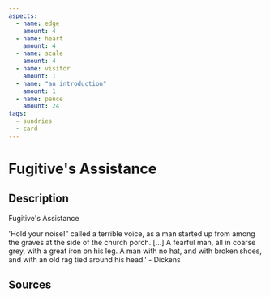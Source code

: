```yaml
---
aspects: 
  - name: edge
    amount: 4
  - name: heart
    amount: 4
  - name: scale
    amount: 4
  - name: visitor
    amount: 1
  - name: "an introduction"
    amount: 1
  - name: pence
    amount: 24
tags:
  - sundries
  - card
---
```

# Fugitive's Assistance
## Description
Fugitive's Assistance

'Hold your noise!” called a terrible voice, as a man started up from among the graves at the side of the church porch. [...] A fearful man, all in coarse grey, with a great iron on his leg. A man with no hat, and with broken shoes, and with an old rag tied around his head.' - Dickens
## Sources

